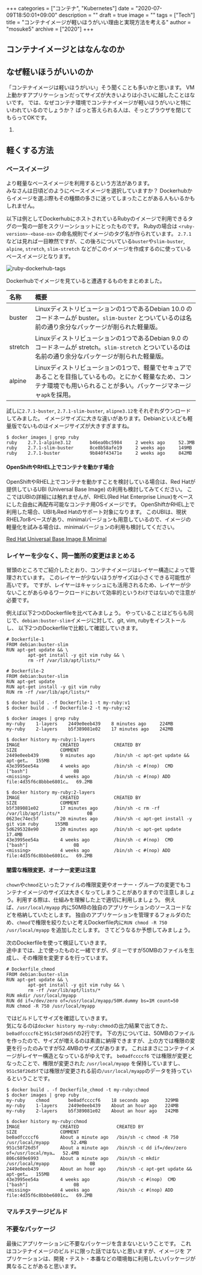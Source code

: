 +++
categories = ["コンテナ", "Kubernetes"]
date = "2020-07-09T18:50:01+09:00"
description = ""
draft = true
image = ""
tags = ["Tech"]
title = "コンテナイメージが軽いほうがいい理由と実現方法を考える"
author = "mosuke5"
archive = ["2020"]
+++

## コンテナイメージとはなんなのか

## なぜ軽いほうがいいのか
「コンテナイメージは軽いほうがいい」そう聞くことも多いかと思います。
VM上動かすアプリケーションだってサイズが大きいよりは小さいに越したことはないです。
では、なぜコンテナ環境でコンテナイメージが軽いほうがいいと特にいわれているのでしょうか？
ぱっと答えられる人は、そっとブラウザを閉じてもらってOKです。

1. 

## 軽くする方法

### ベースイメージ
より軽量なベースイメージを利用するという方法があります。  
みなさんは日頃どのようにベースイメージを選択していますか？
Dockerhubからイメージを選ぶ際もその種類の多さに迷ってしまったことがある人もいるかもしれません。

以下は例としてDockerhubにホストされているRubyのイメージで利用できるタグの一覧の一部をスクリーンショットにとったものです。
Rubyの場合は `<ruby-version>-<base-os>` の命名規則でイメージのタグ名が作られています。
`2.7.1` などは見れば一目瞭然ですが、この後ろについている`buster`や`slim-buster`, `alpine`, `stretch`, `slim-stretch` などがこのイメージを作成するのに使っているベースイメージとなります。

![ruby-dockerhub-tags](/image/ruby-dockerhub-tags.png)

Dockerhubでイメージを見ていると遭遇するものをまとめました。

| 名称 | 概要 |
| :--- | :--- |
| buster | Linuxディストリビューションの1つであるDebian 10.0 のコードネームが buster。`slim-buster` とついているのは名前の通り余分なパッケージが削られた軽量版。 |
| stretch | Linuxディストリビューションの1つであるDebian 9.0 のコードネームが stretch。`slim-stretch` とついているのは名前の通り余分なパッケージが削られた軽量版。 |
| alpine | Linuxディストリビューションの1つで、軽量でセキュアであることを目指しているもの。とにかく軽量なため、コンテナ環境でも用いられることが多い。パッケージマネージャ`apk`を採用。 |

試しに`2.7.1-buster`, `2.7.1-slim-buster`, `alipne3.12`をそれぞれダウンロードしてみました。
イメージサイズに大きな違いがあります。Debianといえども軽量版でないものはイメージサイズが大きすぎますね。

```
$ docker images | grep ruby
ruby    2.7.1-alpine3.12       b46ea0bc5984     2 weeks ago     52.3MB
ruby    2.7.1-slim-buster      8ce8b58afe19     2 weeks ago     149MB
ruby    2.7.1-buster           9b840f43471e     2 weeks ago     842MB
```

#### OpenShiftやRHEL上でコンテナを動かす場合
OpenShiftやRHEL上でコンテナを動かすことを検討している場合は、Red Hatが提供しているUBI (Universal Base Image) の利用も検討してみてください。
ここではUBIの詳細には触れませんが、RHEL(Red Hat Enterprise Linux)をベースにした自由に再配布可能なコンテナ用OSイメージです。
OpenShiftかRHEL上で利用した場合、UBIもRed Hatのサポート対象になります。
このUBIは、現状RHEL7or8ベースがあり、minimalバージョンも用意しているので、イメージの軽量化を試みる場合は、minimalバージョンの利用も検討してください。

<a href="https://catalog.redhat.com/software/containers/ubi8/ubi-minimal/5c359a62bed8bd75a2c3fba8" target="_blank">Red Hat Universal Base Image 8 Minimal</a>

### レイヤーを少なく、同一箇所の変更はまとめる
冒頭のところでご紹介したとおり、コンテナイメージはレイヤー構造によって管理されています。
このレイヤーが少ないほうがサイズは小さくできる可能性が高いです。
ですが、レイヤーはキャッシュにも活用されるため、レイヤーが少ないことがあらゆるワークロードにおいて効率的というわけではないので注意が必要です。

例えば以下2つのDockerfileを比べてみましょう。
やっていることはどちらも同じで、`debian:buster-slim`イメージに対して、git, vim, rubyをインストールし、
以下2つのDockerfileで比較して確認していきます。

```
# Dockerfile-1
FROM debian:buster-slim
RUN apt-get update && \
        apt-get install -y git vim ruby && \
        rm -rf /var/lib/apt/lists/*
```

```
# Dockerfile-2
FROM debian:buster-slim
RUN apt-get update
RUN apt-get install -y git vim ruby
RUN rm -rf /var/lib/apt/lists/*
```

```
$ docker build . -f Dockerfile-1 -t my-ruby:v1
$ docker build . -f Dockerfile-2 -t my-ruby:v2

$ docker images | grep ruby
my-ruby    1-layers    2449e0eeb439    8 minutes ago     224MB
my-ruby    2-layers    b5f389081e02    17 minutes ago    242MB

$ docker history my-ruby:1-layers
IMAGE               CREATED             CREATED BY                                      SIZE                COMMENT
2449e0eeb439        9 minutes ago       /bin/sh -c apt-get update &&         apt-get…   155MB
43e3995ee54a        4 weeks ago         /bin/sh -c #(nop)  CMD ["bash"]                 0B
<missing>           4 weeks ago         /bin/sh -c #(nop) ADD file:4d35f6c8bbbe6801c…   69.2MB

$ docker history my-ruby:2-layers
IMAGE               CREATED             CREATED BY                                      SIZE                COMMENT
b5f389081e02        17 minutes ago      /bin/sh -c rm -rf /var/lib/apt/lists/*          0B
0623ec74ec5f        20 minutes ago      /bin/sh -c apt-get install -y git vim ruby      155MB
5d6295328e90        20 minutes ago      /bin/sh -c apt-get update                       17.4MB
43e3995ee54a        4 weeks ago         /bin/sh -c #(nop)  CMD ["bash"]                 0B
<missing>           4 weeks ago         /bin/sh -c #(nop) ADD file:4d35f6c8bbbe6801c…   69.2MB
```

#### 闇雲な権限変更、オーナー変更は注意
`chown`や`chmod`といったファイルの権限変更やオーナー・グループの変更でもコンテナイメージのサイズは大きくなってしまうことがありますので注意しましょう。利用する際は、仕組みを理解した上で適切に利用しましょう。
例えば、`/usr/local/myapp` 内に50MBの独自のアプリケーションのソースコードなどを格納していたとします。
独自のアプリケーションを管理するフォルダのため、`chmod`で権限を絞りたいと考えDockerfile内に`RUN chmod -R 750 /usr/local/myapp` を追加したとします。
さてどうなるか予想してみましょう。

次のDockerfileを使って検証していきます。  
途中までは、上で使ったものと一緒ですが、ダミーですが50MBのファイルを生成し、その権限を変更するを行っています。

```
# Dockerfile_chmod
FROM debian:buster-slim
RUN apt-get update && \
        apt-get install -y git vim ruby && \
        rm -rf /var/lib/apt/lists/*
RUN mkdir /usr/local/myapp
RUN dd if=/dev/zero of=/usr/local/myapp/50M.dummy bs=1M count=50
RUN chmod -R 750 /usr/local/myapp
```

ではビルドしてサイズを確認していきます。  
気になるのは`docker history my-ruby:chmod`の出力結果で出てきた、`be0adfccccf6`と`951c58f26d5f`の2行です。
下の方については、50MBのファイルを作ったので、サイズが増えるのは素直に納得できますが、上の方では権限の変更を行ったのみですが52.4MBのサイズがあります。
これはまさにコンテナイメージがレイヤー構造となっているがゆえです。
`be0adfccccf6` では権限が変更となったことで、権限が変更された `/usr/local/myapp` を保持していますし、`951c58f26d5f`では権限が変更される前の`/usr/local/myapp`のデータを持っているということです。

```
$ docker build . -f Dockerfile_chmod -t my-ruby:chmod
$ docker images | grep ruby
my-ruby    chmod       be0adfccccf6    18 seconds ago      329MB
my-ruby    1-layers    2449e0eeb439    About an hour ago   224MB
my-ruby    2-layers    b5f389081e02    About an hour ago   242MB

$ docker history my-ruby:chmod
IMAGE               CREATED              CREATED BY                                      SIZE                COMMENT
be0adfccccf6        About a minute ago   /bin/sh -c chmod -R 750 /usr/local/myapp        52.4MB
951c58f26d5f        About a minute ago   /bin/sh -c dd if=/dev/zero of=/usr/local/mya…   52.4MB
806c689e6993        About a minute ago   /bin/sh -c mkdir /usr/local/myapp               0B
2449e0eeb439        About an hour ago    /bin/sh -c apt-get update &&         apt-get…   155MB
43e3995ee54a        4 weeks ago          /bin/sh -c #(nop)  CMD ["bash"]                 0B
<missing>           4 weeks ago          /bin/sh -c #(nop) ADD file:4d35f6c8bbbe6801c…   69.2MB
```

### マルチステージビルド

### 不要なパッケージ
最後にアプリケーションに不要なパッケージを含まないということです。
これはコンテナイメージのビルドに限った話ではないと思いますが、イメージを
アプリケーションは、開発・テスト・本番などの環境毎に利用したいパッケージが異なることがあると思います。